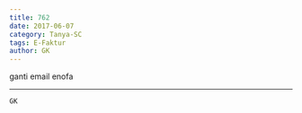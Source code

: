 ```yaml
---
title: 762
date: 2017-06-07
category: Tanya-SC
tags: E-Faktur
author: GK
---
```


ganti email enofa

---



`GK`
